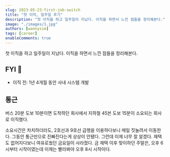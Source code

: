 ```yaml
---
slug: 2023-05-23-first-job-switch
title: "첫 이직, 일주일 후기"
description: "첫 이직을 하고 일주일이 지났다. 이직을 하면서 느낀 점들을 정리해본다."
image: "./images/1.jpg"
authors: [wannysim]
tags: [career]
enableComments: true
---
```


첫 이직을 하고 일주일이 지났다. 이직을 하면서 느낀 점들을 정리해본다.

<!-- truncate -->

## FYI 📌

- 이직 전: 1년 4개월 동안 사내 시스템 개발

## 통근

버스 20분 도보 10분이면 도착하던 회사에서
지하철 45븐 도보 15분이 소요되는 회사로 이직했다.

소요시간은 차치하더라도, 2호선과 9호선 급행을 이용하다보니 매일 짓눌려서 이동한다.
그동안 통근만으로 진빠진다는게 상상이 안됐다. 그런데 이제 너무 잘 알겠다. 재택도 없어지다보니 여유로웠던 금요일이 사라졌다. 금 재택 이후 맞이하던 주말은, 오후 6시부터 시작이였는데 이제는 빨라봐야 오후 8시 시작이다.

